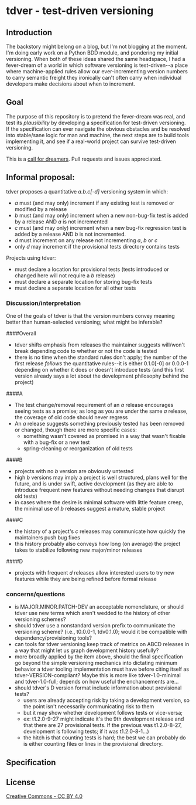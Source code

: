 tdver - test-driven versioning
=====

## Introduction
The backstory might belong on a blog, but I'm not blogging at the moment.
I'm doing early work on a Python BDD module, and pondering my initial
versioning. When both of these ideas shared the same headspace, I had a
fever-dream of a world in which software versioning is test-driven--a place
where machine-applied rules allow our ever-incrementing version numbers to carry
semantic freight they ironically can't often carry when individual developers
make decisions about when to increment.

## Goal
The purpose of this repository is to pretend the fever-dream was real, and
test its _plausibility_ by developing a specification for test-driven
versioning. If the specification can ever navigate the obvious obstacles and be
resolved into stable/sane logic for man and machine, the next steps are to build
tools implementing it, and see if a real-world project can survive test-driven
versioning.

This is a [call for dreamers][a]. Pull requests and issues appreciated.

## Informal proposal:
tdver proposes a quantitative *a.b.c[-d]* versioning system in which:
- *a* must (and may only) increment if any existing test is removed or modified
by a release
- *b* must (and may only) increment when a new non-bug-fix test is added by a
release AND *a* is not incremented
- *c* must (and may only) increment when a new bug-fix regression test is added
by a release AND *b* is not incremented.
- *d* must increment on any release not incrementing *a*, *b* or *c*
- only *d* may increment if the provisional tests directory contains tests

Projects using tdver:
- must declare a location for provisional tests (tests introduced or
changed here will not require a *b* release)
- must declare a separate location for storing bug-fix tests
- must declare a separate location for all other tests

### Discussion/interpretation
One of the goals of tdver is that the version numbers convey meaning better than
human-selected versioning; what might be inferable?

####Overall
- tdver shifts emphasis from releases the maintainer suggests will/won't
break depending code to whether or not the code is tested
- there is no time when the standard rules don't apply; the number of the first
release _follows_ the quantitative rules--it is either 0.1.0[-0] or 0.0.0-1
depending on whether it does or doesn't introduce tests (and this first version
already says a lot about the development philosophy behind the project)

####A
- The test change/removal requirement of an *a* release encourages seeing tests
as a promise; as long as you are under the same *a* release, the coverage of old
code should never regress
- An *a* release suggests something previously tested has been removed or
changed, though there are more specific cases:
	- something wasn't covered as promised in a way that wasn't fixable with a
	bug-fix or a new test
	- spring-cleaning or reorganization of old tests

####B
- projects with no *b* version are obviously untested
- high *b* versions may imply a project is well structured, plans well
for the future, and is under swift, active development (as they are able to
introduce frequent new features without needing changes that disrupt old tests)
- in cases where the desire is minimal software with little feature creep, the
minimal use of *b* releases suggest a mature, stable project

####C
- the history of a project's *c* releases may communicate how quickly the
maintainers push bug fixes
- this history probably also conveys how long (on average) the project takes to
stabilize following new major/minor releases

####D
- projects with frequent *d* releases allow interested users to try new features
while they are being refined before formal release

### concerns/questions
- is MAJOR.MINOR.PATCH-DEV an acceptable nomenclature, or should tdver use new
terms which aren't wedded to the history of other versioning schemes?
- should tdver use a nonstandard version prefix to communicate
the versioning scheme? (i.e., t0.0.0-1, tdv0.1.0); would it be compatible with
dependency/provisioning tools?
- can tools for tdver versioning keep track of metrics on ABCD releases in a way
that might let us graph development history usefully?
- more broadly applied by the item above, should the final specification go
beyond the simple versioning mechanics into dictating minimum behavior a
tdver tooling implementation must have before citing itself as
tdver-VERSION-compliant? Maybe this is more like tdver-1.0-minimal and
tdver-1.0-full; depends on how useful the enchancements are...
- should tdver's D version format include information about provisional tests?
	- users are already accepting risk by taking a development version, so the
	point isn't necessarily communicating risk to them
	- but it may show whether development follows tests or vice-versa;
	- ex: t1.2.0-9-27 might indicate it's the 9th development release and that
	there are 27 provisional tests. If the previous was t1.2.0-8-27, development
	is following tests; if it was t1.2.0-8-1...)
	- the hitch is that counting tests is hard; the best we can probably do is
	either counting files or lines in the provisional directory.

## Specification

## License
[Creative Commons - CC BY 4.0](http://creativecommons.org/licenses/by/4.0/)

[a]: http://en.wikisource.org/wiki/Ode_(O%27Shaughnessy) "Ode, by O'Shaughnessy"

